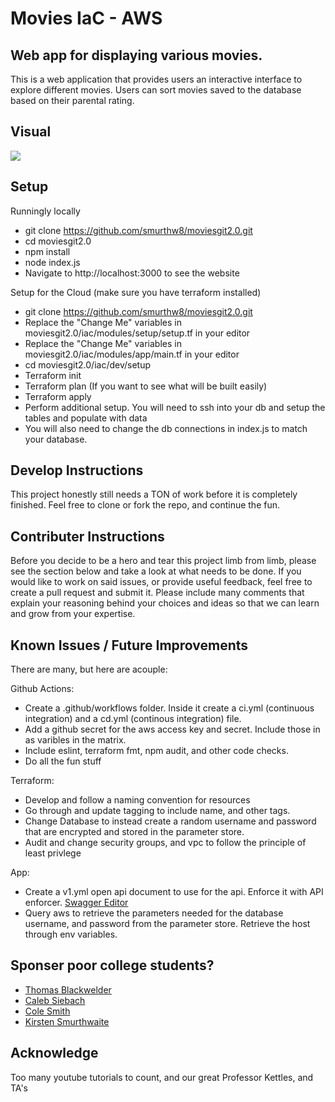 # Movies IaC - AWS
## Web app for displaying various movies.
This is a web application that provides users an interactive interface to explore different movies. Users can sort movies saved to the database based on their parental rating. 

## Visual
<img src="website.png"/>

## Setup
Runningly locally
- git clone https://github.com/smurthw8/moviesgit2.0.git
- cd moviesgit2.0
- npm install
- node index.js
- Navigate to http://localhost:3000 to see the website

Setup for the Cloud (make sure you have terraform installed)
- git clone https://github.com/smurthw8/moviesgit2.0.git
- Replace the "Change Me" variables in moviesgit2.0/iac/modules/setup/setup.tf in your editor
- Replace the "Change Me" variables in moviesgit2.0/iac/modules/app/main.tf in your editor
- cd moviesgit2.0/iac/dev/setup
- Terraform init
- Terraform plan (If you want to see what will be built easily)
- Terraform apply 
- Perform additional setup. You will need to ssh into your db and setup the tables and populate with data
- You will also need to change the db connections in index.js to match your database.

## Develop Instructions
This project honestly still needs a TON of work before it is completely finished. Feel free to clone or fork the repo, and continue the fun. 

## Contributer Instructions
Before you decide to be a hero and tear this project limb from limb, please see the section below and take a look at what needs to be done. If you would like to work on said issues, or provide useful feedback, feel free to create a pull request and submit it. Please include many comments that explain your reasoning behind your choices and ideas so that we can learn and grow from your expertise. 

## Known Issues / Future Improvements
There are many, but here are acouple:
     
Github Actions:
- Create a .github/workflows folder. Inside it create a ci.yml (continuous integration) and a cd.yml (continous integration) file. 
- Add a github secret for the aws access key and secret. Include those in as varibles in the matrix. 
- Include eslint, terraform fmt, npm audit, and other code checks. 
- Do all the fun stuff
     
Terraform: 
- Develop and follow a naming convention for resources
- Go through and update tagging to include name, and other tags. 
- Change Database to instead create a random username and password that are encrypted and stored in the parameter store.
- Audit and change security groups, and vpc to follow the principle of least privlege
     
 App:
- Create a v1.yml open api document to use for the api. Enforce it with API enforcer. [Swagger Editor](https://editor.swagger.io/)
- Query aws to retrieve the parameters needed for the database username, and password from the parameter store. Retrieve the host through env variables. 
     
## Sponser poor college students?
- [Thomas Blackwelder](https://venmo.com/code?user_id=1922210247737344876&created=1665893449.9037209)
- [Caleb Siebach](https://venmo.com/code?user_id=2946059366039552553&created=1665890984)
- [Cole Smith](https://venmo.com/code?user_id=1813591086858240869&created=1665893522.538416)
- [Kirsten Smurthwaite](https://account.venmo.com/u/Kirsten-Smurthwaite)


## Acknowledge 
Too many youtube tutorials to count, and our great Professor Kettles, and TA's
